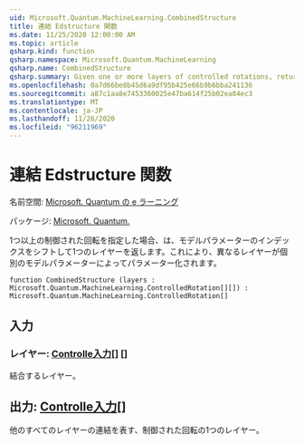 ```yaml
---
uid: Microsoft.Quantum.MachineLearning.CombinedStructure
title: 連結 Edstructure 関数
ms.date: 11/25/2020 12:00:00 AM
ms.topic: article
qsharp.kind: function
qsharp.namespace: Microsoft.Quantum.MachineLearning
qsharp.name: CombinedStructure
qsharp.summary: Given one or more layers of controlled rotations, returns a single layer with model parameter index shifted such that distinct layers are parameterized by distinct model parameters.
ms.openlocfilehash: 0a7d66be8b45d6a9df95b425e66b9b6bba241136
ms.sourcegitcommit: a87c1aa8e7453360025e47ba614f25b02ea84ec3
ms.translationtype: MT
ms.contentlocale: ja-JP
ms.lasthandoff: 11/26/2020
ms.locfileid: "96211969"
---
```

# <a name="combinedstructure-function"></a>連結 Edstructure 関数

名前空間: [Microsoft. Quantum の e ラーニング](xref:Microsoft.Quantum.MachineLearning)

パッケージ: [Microsoft. Quantum.](https://nuget.org/packages/Microsoft.Quantum.MachineLearning)


1つ以上の制御された回転を指定した場合、は、モデルパラメーターのインデックスをシフトして1つのレイヤーを返します。これにより、異なるレイヤーが個別のモデルパラメーターによってパラメーター化されます。

```qsharp
function CombinedStructure (layers : Microsoft.Quantum.MachineLearning.ControlledRotation[][]) : Microsoft.Quantum.MachineLearning.ControlledRotation[]
```


## <a name="input"></a>入力

### <a name="layers--controlledrotation"></a>レイヤー: [Controlle入力](xref:Microsoft.Quantum.MachineLearning.ControlledRotation)[] []

結合するレイヤー。



## <a name="output--controlledrotation"></a>出力: [Controlle入力](xref:Microsoft.Quantum.MachineLearning.ControlledRotation)[]

他のすべてのレイヤーの連結を表す、制御された回転の1つのレイヤー。